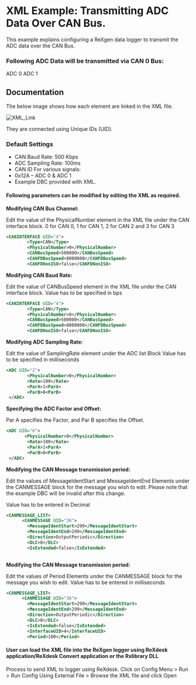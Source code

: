 # XML Example: Transmitting ADC Data Over CAN Bus.

This example explains configuring a ReXgen data logger to transmit the ADC data over the CAN Bus.

### Following ADC Data will be transmitted via CAN 0 Bus:

ADC 0 ADC 1

## Documentation

The below image shows how each element are linked in the XML file.

![XML\_Link](https://itltdgithub.s3.ap-south-1.amazonaws.com/adc2canonly.png)

They are connected using Unique IDs (UID).

### Default Settings

* CAN Baud Rate: 500 Kbps
* ADC Sampling Rate: 100ms
* CAN ID For various signals:
* 0x12A – ADC 0 & ADC 1
* Example DBC provided with XML.

#### Following parameters can be modified by editing the XML as required.

**Modifying CAN Bus Channel:**

Edit the value of the PhysicalNumber element in the XML file under the CAN interface block. 0 for CAN 0, 1 for CAN 1, 2 for CAN 2 and 3 for CAN 3

```xml
<CANINTERFACE UID="4">
        <Type>CAN</Type>
        <PhysicalNumber>0</PhysicalNumber>
        <CANBusSpeed>500000</CANBusSpeed>
        <CANFDBusSpeed>8000000</CANFDBusSpeed>
        <CANFDNonISO>false</CANFDNonISO>
```

**Modifying CAN Baud Rate:**

Edit the value of CANBusSpeed element in the XML file under the CAN interface block. Value has to be specified in bps

```xml
<CANINTERFACE UID="4">
        <Type>CAN</Type>
        <PhysicalNumber>0</PhysicalNumber>
        <CANBusSpeed>500000</CANBusSpeed>
        <CANFDBusSpeed>8000000</CANFDBusSpeed>
        <CANFDNonISO>false</CANFDNonISO>
```

**Modifying ADC Sampling Rate:**

Edit the value of SamplingRate element under the ADC list Block Value has to be specified in milliseconds

```xml
<ADC UID="2">
        <PhysicalNumber>0</PhysicalNumber>
        <Rate>100</Rate>
		<ParA>1<ParA>
		<ParB>0<ParB>
 </ADC>

```

**Specifying the ADC Factor and Offset:**

Par A specifies the Factor, and Par B specifies the Offset.

```xml
<ADC UID="6">
       <PhysicalNumber>0</PhysicalNumber>
        <Rate>100</Rate>
		<ParA>1<ParA>
		<ParB>0<ParB>
 </ADC>
```

**Modifying the CAN Message transmission period:**

Edit the values of MessageIdentStart and MessageIdentEnd Elements under the CANMESSAGE block for the message you wish to edit. Please note that the example DBC will be invalid after this change.

Value has to be entered in Decimal

```xml
<CANMESSAGE_LIST>
      <CANMESSAGE UID="36">
        <MessageIdentStart>299</MessageIdentStart>
        <MessageIdentEnd>299</MessageIdentEnd>
        <Direction>OutputPeriodic</Direction>
        <DLC>8</DLC>
        <IsExtended>false</IsExtended>
       
```

**Modifying the CAN Message transmission period:**

Edit the values of Period Elements under the CANMESSAGE block for the message you wish to edit. Value has to be entered in milliseconds

```xml
<CANMESSAGE_LIST>
      <CANMESSAGE UID="36">
        <MessageIdentStart>299</MessageIdentStart>
        <MessageIdentEnd>299</MessageIdentEnd>
        <Direction>OutputPeriodic</Direction>
        <DLC>8</DLC>
        <IsExtended>false</IsExtended>
        <InterfaceUID>4</InterfaceUID>
        <Period>100</Period>
```
#### User can load the XML file into the ReXgen logger using ReXdesk application/ReXdesk Convert application or the Rxlibrary DLL

Process to send XML to logger using ReXdesk. Click on Config Menu > Run > Run Config Using External File > Browse the XML file and click Open

